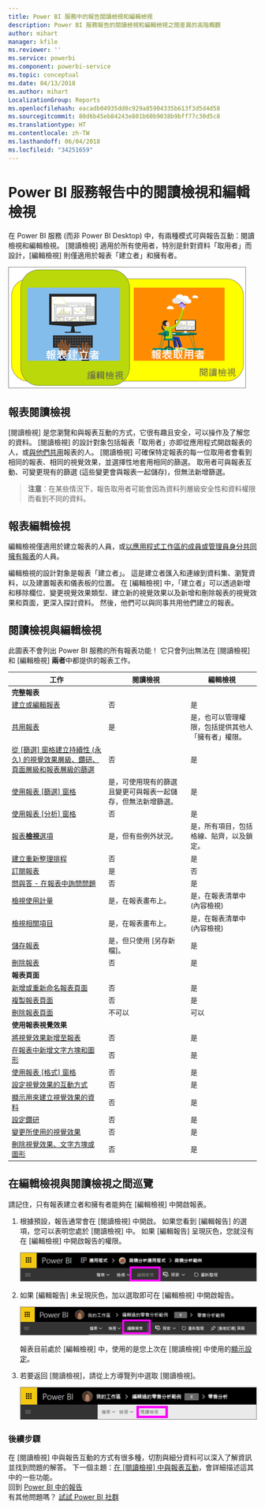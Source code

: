 ```yaml
---
title: Power BI 服務中的報告閱讀檢視和編輯檢視
description: Power BI 服務報告的閱讀檢視和編輯檢視之間差異的高階概觀
author: mihart
manager: kfile
ms.reviewer: ''
ms.service: powerbi
ms.component: powerbi-service
ms.topic: conceptual
ms.date: 04/13/2018
ms.author: mihart
LocalizationGroup: Reports
ms.openlocfilehash: eacadb04935dd0c929a85904335b613f3d5d4d58
ms.sourcegitcommit: 80d6b45eb84243e801b60b9038b9bff77c30d5c8
ms.translationtype: HT
ms.contentlocale: zh-TW
ms.lasthandoff: 06/04/2018
ms.locfileid: "34251659"
---
```

# <a name="reading-view-and-editing-view-in-power-bi-service-reports"></a>Power BI 服務報告中的閱讀檢視和編輯檢視
在 Power BI 服務 (而非 Power BI Desktop) 中，有兩種模式可與報告互動：閱讀檢視和編輯檢視。 [閱讀檢視] 適用於所有使用者，特別是針對資料「取用者」而設計，[編輯檢視] 則僅適用於報表「建立者」和擁有者。

![報表建立者與報表取用者的作品](media/service-reading-view-and-editing-view/power-bi-creators-consumers.png)

## <a name="report-reading-view"></a>報表閱讀檢視

 [閱讀檢視] 是您瀏覽和與報表互動的方式，它很有趣且安全，可以操作及了解您的資料。 [閱讀檢視] 的設計對象包括報表「取用者」亦即從應用程式開啟報表的人，或[與他們共用](service-share-dashboards.md)報表的人。 [閱讀檢視] 可確保特定報表的每一位取用者會看到相同的報表、相同的視覺效果，並選擇性地套用相同的篩選。  取用者可與報表互動、可變更現有的篩選 (這些變更會與報表一起儲存)，但無法新增篩選。

>**注意**：在某些情況下，報告取用者可能會因為資料列層級安全性和資料權限而看到不同的資料。

## <a name="report-editing-view"></a>報表編輯檢視

編輯檢視僅適用於建立報表的人員，或[以應用程式工作區的成員或管理員身分共同擁有報表](service-create-distribute-apps.md)的人員。

編輯檢視的設計對象是報表「建立者」。 這是建立者匯入和連線到資料集、瀏覽資料，以及建置報表和儀表板的位置。 在 [編輯檢視] 中，「建立者」可以透過新增和移除欄位、變更視覺效果類型、建立新的視覺效果以及新增和刪除報表的視覺效果和頁面，更深入探討資料。 然後，他們可以與同事共用他們建立的報表。

## <a name="reading-view-versus-editing-view"></a>閱讀檢視與編輯檢視
此圖表不會列出 Power BI 服務的所有報表功能！ 它只會列出無法在 [閱讀檢視] 和 [編輯檢視] **兩者**中都提供的報表工作。


|工作  | 閱讀檢視  | 編輯檢視 |
|-------------------------|-------|-------|
|**完整報表**  |
| [建立或編輯報表](service-report-create-new.md) | 否  | 是 |
| [共用報表](service-share-reports.md)| 是 | 是，也可以管理權限，包括提供其他人「擁有者」權限。 |
| [從 [篩選] 窗格建立持續性 (永久) 的視覺效果層級、鑽研、頁面層級和報表層級的篩選](power-bi-report-add-filter.md) | 否  | 是 |
| [使用報表 [篩選] 窗格](power-bi-how-to-report-filter.md) | 是，可使用現有的篩選且變更可與報表一起儲存，但無法新增篩選。 | 是 |
| [使用報表 [分析] 窗格](service-analytics-pane.md) | 否 | 是 |
| [報表**檢視**選項](power-bi-report-display-settings.md) | 是，但有些例外狀況。 | 是，所有項目，包括格線、貼齊，以及鎖定。 |
| [建立重新整理排程](refresh-data.md) | 否  | 是 |
| [訂閱報表](service-report-subscribe.md) | 是 | 否 |
| [問與答 - 在報表中詢問問題](power-bi-q-and-a.md) | 否  | 是 |
| [檢視使用計量](service-usage-metrics.md) | 是，在報表畫布上。 | 是，在報表清單中 (內容檢視) |
| [檢視相關項目](service-related-content.md) | 是，在報表畫布上。 | 是，在報表清單中 (內容檢視) |
| [儲存報表](service-report-save.md) | 是，但只使用 [另存新檔]。 | 是 |
| [刪除報表](service-delete.md) | 否  | 是 |
|**報表頁面** |
| [新增或重新命名報表頁面](power-bi-report-add-page.md)  | 否  | 是  |
| [複製報表頁面](power-bi-report-copy-paste-page.md) | 否  | 是 |
| [刪除報表頁面](service-delete.md) | 不可以 | 可以 |
|**使用報表視覺效果**|
| [將視覺效果新增至報表](power-bi-report-add-visualizations-i.md) | 否  | 是 |
| [在報表中新增文字方塊和圖形](power-bi-reports-add-text-and-shapes.md) | 否  | 是 |
| [使用報表 [格式] 窗格](service-the-report-editor-take-a-tour.md) | 否 | 是 |
| [設定視覺效果的互動方式](service-reports-visual-interactions.md) | 否  | 是 |
| [顯示用來建立視覺效果的資料](service-reports-show-data.md) | 否  | 是 |
| [設定鑽研](power-bi-visualization-drill-down.md) | 否  | 是 |
| [變更所使用的視覺效果](power-bi-report-change-visualization-type.md) | 否 | 是|
| [刪除視覺效果、文字方塊或圖形](service-delete.md)| 否 | 是 |


## <a name="navigating-between-editing-view-and-reading-view"></a>在編輯檢視與閱讀檢視之間巡覽
請記住，只有報表建立者和擁有者能夠在 [編輯檢視] 中開啟報表。

1. 根據預設，報告通常會在 [閱讀檢視] 中開啟。 如果您看到 [編輯報告] 的選項，您可以表明您處於 [閱讀檢視] 中。 如果 [編輯報告] 呈現灰色，您就沒有在 [編輯檢視] 中開啟報告的權限。

   ![編輯報表呈現灰色](media/service-reading-view-and-editing-view/power-bi-edit-report-grey.png)

2. 如果 [編輯報告] 未呈現灰色，加以選取即可在 [編輯檢視] 中開啟報告。

   ![編輯報表選項](media/service-reading-view-and-editing-view/power-bi-edit-report.png)

   報表目前處於 [編輯檢視] 中，使用的是您上次在 [閱讀檢視] 中使用的[顯示設定](power-bi-report-display-settings.md)。

2. 若要返回 [閱讀檢視]，請從上方導覽列中選取 [閱讀檢視]。

    ![[閱讀檢視] 選項](media/service-reading-view-and-editing-view/power-bi-reading-view.png)



### <a name="next-steps"></a>後續步驟
在 [閱讀檢視] 中與報告互動的方式有很多種，切割與細分資料可以深入了解資訊並找到問題的解答。  下一個主題：[在 [閱讀檢視] 中與報表互動](service-interact-with-a-report-in-editing-view.md)，會詳細描述這其中的一些功能。    
回到 [Power BI 中的報告](service-reports.md)    
有其他問題嗎？ [試試 Power BI 社群](http://community.powerbi.com/)
